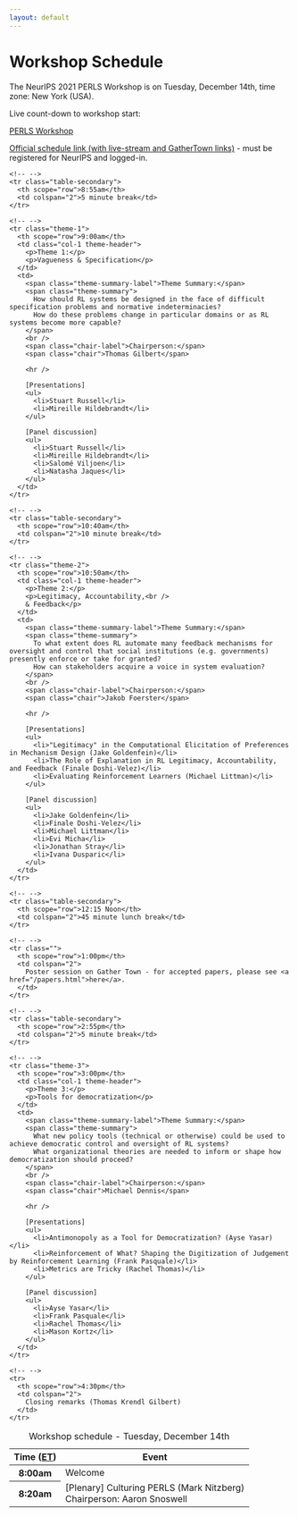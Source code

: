 ```yaml
---
layout: default
---
```


# Workshop Schedule

The NeurIPS 2021 PERLS Workshop is on <span class="important">Tuesday, December 14th</span>, time zone: <span class="important">New York (USA)</span>.

Live count-down to workshop start:

<script src="https://cdn.logwork.com/widget/countdown.js"></script>
<a href="https://logwork.com/countdown-rnmv" class="countdown-timer" data-timezone="America/New_York" data-date="2021-12-14 07:00">PERLS Workshop</a>

[Official schedule link (with live-stream and GatherTown links)](https://neurips.cc/virtual/2021/workshop/21864) - must be registered for NeurIPS and logged-in.

<table class="table schedule table-bordered table-hover">
<caption>Workshop schedule - Tuesday, December 14th</caption>
  <thead class="thead-light">
    <tr>
      <th scope="col" class="col-2">Time (<a href="https://www.timeanddate.com/time/zones/et">ET</a>)</th>
      <th scope="col" class="col-10" colspan="2">Event</th>
    </tr>
  </thead>
  <tbody>
    <tr>
      <th scope="row">8:00am</th>
      <td colspan="2">Welcome</td>
    </tr>
    <tr>
      <th scope="row">8:20am</th>
      <td colspan="2">
        [Plenary] Culturing PERLS (Mark Nitzberg)
        <br />
        <span class="chair-label">Chairperson:</span>
        <span class="chair">Aaron Snoswell</span>
      </td>
    </tr>

    <!-- -->
    <tr class="table-secondary">
      <th scope="row">8:55am</th>
      <td colspan="2">5 minute break</td>
    </tr>

    <!-- -->
    <tr class="theme-1">
      <th scope="row">9:00am</th>
      <td class="col-1 theme-header">
        <p>Theme 1:</p>
        <p>Vagueness & Specification</p>
      </td>
      <td>
        <span class="theme-summary-label">Theme Summary:</span>
        <span class="theme-summary">
          How should RL systems be designed in the face of difficult specification problems and normative indeterminacies?
          How do these problems change in particular domains or as RL systems become more capable?
        </span>
        <br />
        <span class="chair-label">Chairperson:</span>
        <span class="chair">Thomas Gilbert</span>
        
        <hr />

        [Presentations]
        <ul>
          <li>Stuart Russell</li>
          <li>Mireille Hildebrandt</li>
        </ul>

        [Panel discussion]
        <ul>
          <li>Stuart Russell</li>
          <li>Mireille Hildebrandt</li>
          <li>Salomé Viljoen</li>
          <li>Natasha Jaques</li>
        </ul>
      </td>
    </tr>

    <!-- -->
    <tr class="table-secondary">
      <th scope="row">10:40am</th>
      <td colspan="2">10 minute break</td>
    </tr>

    <!-- -->
    <tr class="theme-2">
      <th scope="row">10:50am</th>
      <td class="col-1 theme-header">
        <p>Theme 2:</p>
        <p>Legitimacy, Accountability,<br />
        & Feedback</p>
      </td>
      <td>
        <span class="theme-summary-label">Theme Summary:</span>
        <span class="theme-summary">
          To what extent does RL automate many feedback mechanisms for oversight and control that social institutions (e.g. governments) presently enforce or take for granted?
          How can stakeholders acquire a voice in system evaluation?
        </span>
        <br />
        <span class="chair-label">Chairperson:</span>
        <span class="chair">Jakob Foerster</span>
        
        <hr />
        
        [Presentations]
        <ul>
          <li>"Legitimacy" in the Computational Elicitation of Preferences in Mechanism Design (Jake Goldenfein)</li>
          <li>The Role of Explanation in RL Legitimacy, Accountability, and Feedback (Finale Doshi-Velez)</li>
          <li>Evaluating Reinforcement Learners (Michael Littman)</li>
        </ul>

        [Panel discussion]
        <ul>
          <li>Jake Goldenfein</li>
          <li>Finale Doshi-Velez</li>
          <li>Michael Littman</li>
          <li>Evi Micha</li>
          <li>Jonathan Stray</li>
          <li>Ivana Dusparic</li>
        </ul>
      </td>
    </tr>

    <!-- -->
    <tr class="table-secondary">
      <th scope="row">12:15 Noon</th>
      <td colspan="2">45 minute lunch break</td>
    </tr>

    <!-- -->
    <tr class="">
      <th scope="row">1:00pm</th>
      <td colspan="2">
        Poster session on Gather Town - for accepted papers, please see <a href="/papers.html">here</a>.
      </td>
    </tr>

    <!-- -->
    <tr class="table-secondary">
      <th scope="row">2:55pm</th>
      <td colspan="2">5 minute break</td>
    </tr>

    <!-- -->
    <tr class="theme-3">
      <th scope="row">3:00pm</th>
      <td class="col-1 theme-header">
        <p>Theme 3:</p>
        <p>Tools for democratization</p>
      </td>
      <td>
        <span class="theme-summary-label">Theme Summary:</span>
        <span class="theme-summary">
          What new policy tools (technical or otherwise) could be used to achieve democratic control and oversight of RL systems?
          What organizational theories are needed to inform or shape how democratization should proceed?
        </span>
        <br />
        <span class="chair-label">Chairperson:</span>
        <span class="chair">Michael Dennis</span>
        
        <hr />
        
        [Presentations]
        <ul>
          <li>Antimonopoly as a Tool for Democratization? (Ayse Yasar)</li>
          <li>Reinforcement of What? Shaping the Digitization of Judgement by Reinforcement Learning (Frank Pasquale)</li>
          <li>Metrics are Tricky (Rachel Thomas)</li>
        </ul>

        [Panel discussion]
        <ul>
          <li>Ayse Yasar</li>
          <li>Frank Pasquale</li>
          <li>Rachel Thomas</li>
          <li>Mason Kortz</li>
        </ul>
      </td>
    </tr>

    <!-- -->
    <tr>
      <th scope="row">4:30pm</th>
      <td colspan="2">
        Closing remarks (Thomas Krendl Gilbert)
      </td>
    </tr>
  </tbody>
</table>
